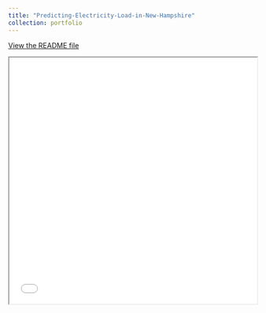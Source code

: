 ```yaml
---
title: "Predicting-Electricity-Load-in-New-Hampshire"
collection: portfolio
---
```

[View the README file](_portfolio\portfolio-3.md)
<iframe src="_portfolio\portfolio-3.md" width="100%" height="500px"></iframe>
